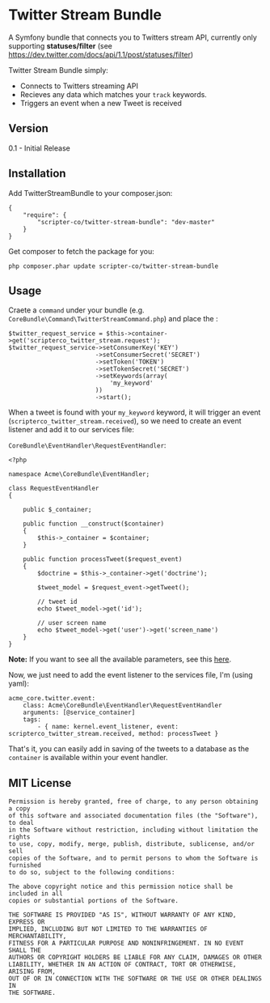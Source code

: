 Twitter Stream Bundle
=============

A Symfony bundle that connects you to Twitters stream API, currently only supporting **statuses/filter** (see https://dev.twitter.com/docs/api/1.1/post/statuses/filter)

Twitter Stream Bundle simply:

  - Connects to Twitters streaming API
  - Recieves any data which matches your `track` keywords.
  - Triggers an event when a new Tweet is received

 

Version
----

0.1 - Initial Release

Installation
--------------

Add TwitterStreamBundle to your composer.json:

```
{
    "require": {
        "scripter-co/twitter-stream-bundle": "dev-master"
    }
}
```

Get composer to fetch the package for you:

```
php composer.phar update scripter-co/twitter-stream-bundle
```

Usage
-----

Craete a `command` under your bundle (e.g. `CoreBundle\Command\TwitterStreamCommand.php`) and place the :

```
$twitter_request_service = $this->container->get('scripterco_twitter_stream.request');
$twitter_request_service->setConsumerKey('KEY')
                        ->setConsumerSecret('SECRET')
                        ->setToken('TOKEN')
                        ->setTokenSecret('SECRET')
                        ->setKeywords(array(
                            'my_keyword'
                        ))
                        ->start();
```

When a tweet is found with your `my_keyword` keyword, it will trigger an event (`scripterco_twitter_stream.received`), so we need to create an event listener and add it to our services file:

`CoreBundle\EventHandler\RequestEventHandler`:
```
<?php

namespace Acme\CoreBundle\EventHandler;

class RequestEventHandler
{
    
    public $_container;
    
    public function __construct($container)
    {
        $this->_container = $container;
    }

    public function processTweet($request_event)
    {
        $doctrine = $this->_container->get('doctrine');
        
        $tweet_model = $request_event->getTweet();
                
        // tweet id
        echo $tweet_model->get('id');
        
        // user screen name
        echo $tweet_model->get('user')->get('screen_name')
    }
}
```

**Note:** If you want to see all the available parameters, see this [here](https://gist.github.com/scripter-co/6905227).

Now, we just need to add the event listener to the services file, I'm (using yaml):

```
acme_core.twitter.event:
    class: Acme\CoreBundle\EventHandler\RequestEventHandler
    arguments: [@service_container]
    tags:
        - { name: kernel.event_listener, event: scripterco_twitter_stream.received, method: processTweet }
```

That's it, you can easily add in saving of the tweets to a database as the `container` is available within your event handler.


MIT License
----

    Permission is hereby granted, free of charge, to any person obtaining a copy
    of this software and associated documentation files (the "Software"), to deal
    in the Software without restriction, including without limitation the rights
    to use, copy, modify, merge, publish, distribute, sublicense, and/or sell
    copies of the Software, and to permit persons to whom the Software is furnished
    to do so, subject to the following conditions:
    
    The above copyright notice and this permission notice shall be included in all
    copies or substantial portions of the Software.
    
    THE SOFTWARE IS PROVIDED "AS IS", WITHOUT WARRANTY OF ANY KIND, EXPRESS OR
    IMPLIED, INCLUDING BUT NOT LIMITED TO THE WARRANTIES OF MERCHANTABILITY,
    FITNESS FOR A PARTICULAR PURPOSE AND NONINFRINGEMENT. IN NO EVENT SHALL THE
    AUTHORS OR COPYRIGHT HOLDERS BE LIABLE FOR ANY CLAIM, DAMAGES OR OTHER
    LIABILITY, WHETHER IN AN ACTION OF CONTRACT, TORT OR OTHERWISE, ARISING FROM,
    OUT OF OR IN CONNECTION WITH THE SOFTWARE OR THE USE OR OTHER DEALINGS IN
    THE SOFTWARE.
    
